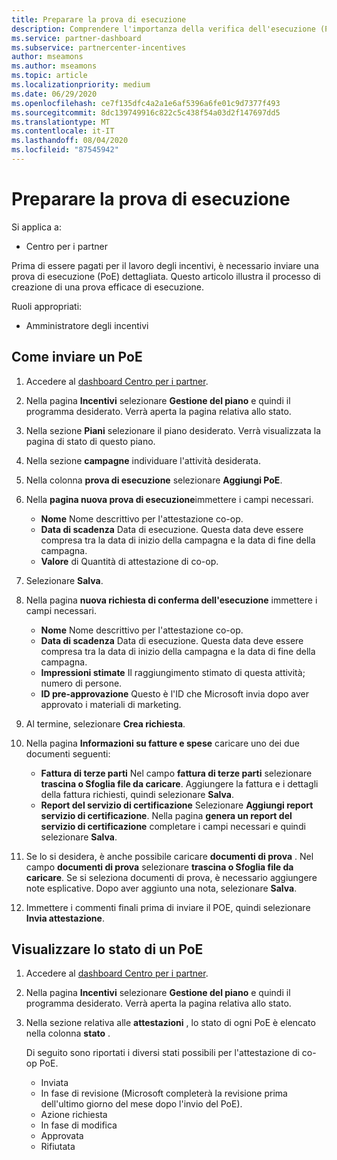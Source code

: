```yaml
---
title: Preparare la prova di esecuzione
description: Comprendere l'importanza della verifica dell'esecuzione (PoE), delle sequenze temporali, dello stato di visualizzazione e delle linee guida per l'invio.
ms.service: partner-dashboard
ms.subservice: partnercenter-incentives
author: mseamons
ms.author: mseamons
ms.topic: article
ms.localizationpriority: medium
ms.date: 06/29/2020
ms.openlocfilehash: ce7f135dfc4a2a1e6af5396a6fe01c9d7377f493
ms.sourcegitcommit: 8dc139749916c822c5c438f54a03d2f147697dd5
ms.translationtype: MT
ms.contentlocale: it-IT
ms.lasthandoff: 08/04/2020
ms.locfileid: "87545942"
---
```

# <a name="prepare-your-proof-of-execution"></a>Preparare la prova di esecuzione

Si applica a:

- Centro per i partner

Prima di essere pagati per il lavoro degli incentivi, è necessario inviare una prova di esecuzione (PoE) dettagliata. Questo articolo illustra il processo di creazione di una prova efficace di esecuzione.

Ruoli appropriati:

- Amministratore degli incentivi

## <a name="how-to-submit-a-poe"></a>Come inviare un PoE

1. Accedere al [dashboard Centro per i partner](https://partner.microsoft.com/dashboard/).

2. Nella pagina **Incentivi** selezionare **Gestione del piano** e quindi il programma desiderato. Verrà aperta la pagina relativa allo stato.

3. Nella sezione **Piani** selezionare il piano desiderato. Verrà visualizzata la pagina di stato di questo piano.

4. Nella sezione **campagne** individuare l'attività desiderata.

5. Nella colonna **prova di esecuzione** selezionare **Aggiungi PoE**.

6. Nella **pagina nuova prova di esecuzione**immettere i campi necessari.

   - **Nome**  Nome descrittivo per l'attestazione co-op.
   - **Data di scadenza**  Data di esecuzione. Questa data deve essere compresa tra la data di inizio della campagna e la data di fine della campagna.
   - **Valore** di  Quantità di attestazione di co-op.

7. Selezionare **Salva**.

8. Nella pagina **nuova richiesta di conferma dell'esecuzione** immettere i campi necessari.

   - **Nome**  Nome descrittivo per l'attestazione co-op.
   - **Data di scadenza**  Data di esecuzione. Questa data deve essere compresa tra la data di inizio della campagna e la data di fine della campagna.
   - **Impressioni stimate**   Il raggiungimento stimato di questa attività; numero di persone.
   - **ID pre-approvazione**   Questo è l'ID che Microsoft invia dopo aver approvato i materiali di marketing.

9. Al termine, selezionare **Crea richiesta**.

10. Nella pagina **Informazioni su fatture e spese** caricare uno dei due documenti seguenti:
    - **Fattura di terze parti**  Nel campo **fattura di terze parti** selezionare **trascina o Sfoglia file da caricare**. Aggiungere la fattura e i dettagli della fattura richiesti, quindi selezionare **Salva**.
    - **Report del servizio di certificazione**  Selezionare **Aggiungi report servizio di certificazione**. Nella pagina **genera un report del servizio di certificazione** completare i campi necessari e quindi selezionare **Salva**.

11. Se lo si desidera, è anche possibile caricare **documenti di prova** . Nel campo **documenti di prova** selezionare **trascina o Sfoglia file da caricare**. Se si seleziona documenti di prova, è necessario aggiungere note esplicative. Dopo aver aggiunto una nota, selezionare **Salva**.

12. Immettere i commenti finali prima di inviare il POE, quindi selezionare **Invia attestazione**.

## <a name="view-the-status-of-a-poe"></a>Visualizzare lo stato di un PoE

1. Accedere al [dashboard Centro per i partner](https://partner.microsoft.com/dashboard/).

2. Nella pagina **Incentivi** selezionare **Gestione del piano** e quindi il programma desiderato. Verrà aperta la pagina relativa allo stato.

3. Nella sezione relativa alle **attestazioni** , lo stato di ogni PoE è elencato nella colonna **stato** .

   Di seguito sono riportati i diversi stati possibili per l'attestazione di co-op PoE.

   - Inviata
   - In fase di revisione (Microsoft completerà la revisione prima dell'ultimo giorno del mese dopo l'invio del PoE).
   - Azione richiesta
   - In fase di modifica
   - Approvata
   - Rifiutata
